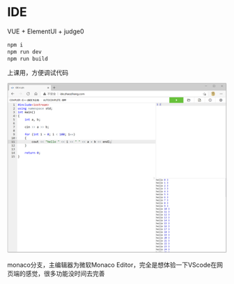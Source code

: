 # IDE
 
VUE + ElementUI + judge0

```
npm i
npm run dev
npm run build
```

上课用，方便调试代码

![pic](https://github.com/Fromnowon/IDE/blob/main/pic/ide.PNG)

monaco分支，主编辑器为微软Monaco Editor，完全是想体验一下VScode在网页端的感觉，很多功能没时间去完善
